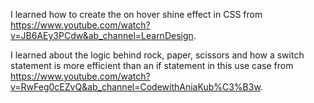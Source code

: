 I learned how to create the on hover shine effect in CSS from https://www.youtube.com/watch?v=JB6AEy3PCdw&ab_channel=LearnDesign.

I learned about the logic behind rock, paper, scissors and how a switch statement is more efficient than an if statement in this use case from https://www.youtube.com/watch?v=RwFeg0cEZvQ&ab_channel=CodewithAniaKub%C3%B3w.